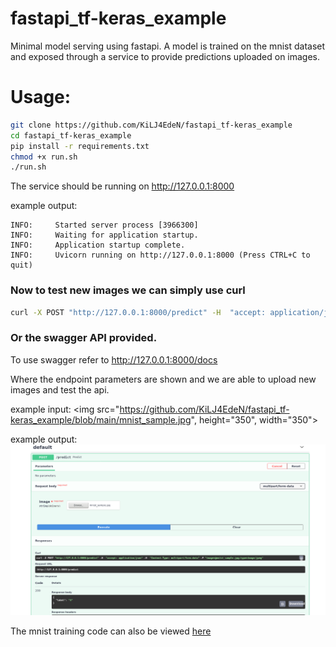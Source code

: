 # fastapi_tf-keras_example
Minimal model serving using fastapi.
A model is trained on the mnist dataset and exposed through a service to provide predictions uploaded on images.


# Usage:

```bash
git clone https://github.com/KiLJ4EdeN/fastapi_tf-keras_example
cd fastapi_tf-keras_example
pip install -r requirements.txt
chmod +x run.sh
./run.sh
```

The service should be running on http://127.0.0.1:8000

example output:
```
INFO:     Started server process [3966300]
INFO:     Waiting for application startup.
INFO:     Application startup complete.
INFO:     Uvicorn running on http://127.0.0.1:8000 (Press CTRL+C to quit)
```

### Now to test new images we can simply use curl
```bash
curl -X POST "http://127.0.0.1:8000/predict" -H  "accept: application/json" -H  "Content-Type: multipart/form-data" -F "image=@mnist_sample.jpg;type=image/jpeg"
```

### Or the swagger API provided.
To use swagger refer to http://127.0.0.1:8000/docs

Where the endpoint parameters are shown and we are able to upload new images and test the api.

example input:
<img src="https://github.com/KiLJ4EdeN/fastapi_tf-keras_example/blob/main/mnist_sample.jpg", height="350", width="350">


example output:
<img src="https://github.com/KiLJ4EdeN/fastapi_tf-keras_example/blob/main/output.png">



The mnist training code can also be viewed [here](https://github.com/KiLJ4EdeN/fastapi_tf-keras_example/blob/main/mnist.ipynb)
